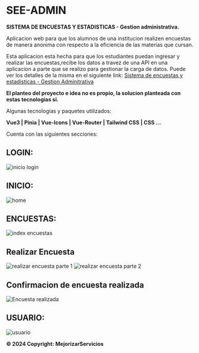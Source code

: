 # SEE-ADMIN

**SISTEMA DE ENCUESTAS Y ESTADISTICAS - Gestion administrativa.**

Aplicacion web para que los alumnos de una institucion realizen encuestas de manera anonima con respecto a la eficiencia de las materias que cursan.

Esta aplicacion esta hecha para que los estudiantes puedan ingresar y realizar las encuestas,recibe los datos a travez de una API en una aplicacion a parte que se realizo para gestionar la carga de datos.
Puede ver los detalles de la misma en el siguiente link: [Sistema de encuestas y estadisticas - Gestion Adminitrativa ](https://github.com/Belen-Sosa/SeeLaravelVueAdmin)

**El planteo del proyecto e idea no es propio, la solucion planteada con estas tecnologías si.**

Algunas tecnologías y paquetes utilizados:

**Vue3 | Pinia | Vue-Icons | Vue-Router | Tailwind CSS | CSS ...**


Cuenta con las siguientes secciones:


## LOGIN:

![inicio login ](https://github.com/Belen-Sosa/SeeLaravelVueStudents/blob/main/imgs-git/login.JPG)

## INICIO:

![home ](https://github.com/Belen-Sosa/SeeLaravelVueStudents/blob/main/imgs-git/home.JPG)


## ENCUESTAS:
![index encuestas](https://github.com/Belen-Sosa/SeeLaravelVueStudents/blob/main/imgs-git/index-encuestas.JPG)

## Realizar Encuesta

![realizar encuesta parte 1](https://github.com/Belen-Sosa/SeeLaravelVueStudents/blob/main/imgs-git/realizar-encuesta.JPG)
![realizar encuesta parte 2](https://github.com/Belen-Sosa/SeeLaravelVueStudents/blob/main/imgs-git/realizar-encuesta-2.JPG)

## Confirmacion de encuesta realizada
![Encuesta realizada](https://github.com/Belen-Sosa/SeeLaravelVueStudents/blob/main/imgs-git/encuesta-realizada.JPG)
## USUARIO:

![usuario](https://github.com/Belen-Sosa/SeeLaravelVueStudents/blob/main/imgs-git/index-usuario.JPG)




**© 2024 Copyright: MejorizarServicios**

